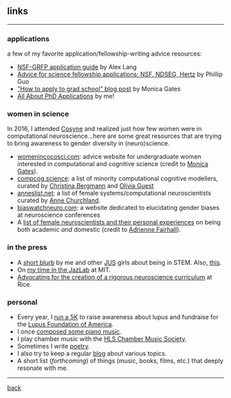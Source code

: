 ## links
***
### applications
a few of my favorite application/fellowship-writing advice resources:
* [NSF-GRFP application guide](http://www.alexhunterlang.com/nsf-fellowship) by Alex Lang
* [Advice for science fellowship applications: NSF, NDSEG, Hertz](http://www.pgbovine.net/fellowship-tips.htm) by Phillip Guo
* ["How to apply to grad school" blog post](https://monicagatesblog.wordpress.com/2016/03/14/the-phd-application-post/) by Monica Gates 
* [All About PhD Applications](https://lucyblogs.wordpress.com/2018/08/02/all-about-phd-applications/) by me! 

### women in science
In 2016, I attended [Cosyne](cosyne.org) and realized just how few women were in computational neuroscience...here are some great resources that are trying to bring awareness to gender diversity in (neuro)science.
* [womenincocosci.com](http://womenincocosci.com/): advice website for undergraduate women interested in computational and cognitive science (credit to [Monica Gates](http://monicagates.org/)).
* [compcog.science](http://compcog.science/): a list of minority computational cognitive modellers, curated by [Christina Bergmann](https://sites.google.com/site/chbergma/) and [Olivia Guest](http://oliviaguest.com/)
* [anneslist.net](https://anneslist.net/): a list of female systems/computational neuroscientists curated by [Anne Churchland](http://churchlandlab.labsites.cshl.edu/).
* [biaswatchneuro.com](https://biaswatchneuro.com/): a website dedicated to elucidating gender biases at neuroscience conferences
* A [list of female neuroscientists and their personal experiences](https://fairhalllab.com/careers/how-does-she-do-it/) on being both academic _and_ domestic (credit to [Adrienne Fairhall](https://fairhalllab.com/)).

### in the press
* A [short blurb](https://www.janelia.org/you-janelia/students-and-postdocs/advice-girls-stem-our-janelia-undergraduate-scholars) by me and other [JUS](https://www.janelia.org/you-janelia/students-postdocs/undergraduate-scholars-program) girls about being in STEM. Also, [this](https://www.janelia.org/meet-2017-janelia-undergraduate-scholars).
* On [my time in the JazLab](http://www.csne-erc.org/engage-enable/post/reu-program-participants-mit-and-sdsu) at MIT.
* [Advocating for the creation of a rigorous neuroscience curriculum](http://www.ricethresher.org/article/2017/11/fac-senate-neuroscience-major-vote) at Rice.

### personal
* Every year, I [run a 5K](https://www.lupus.org/action/walk-to-end-lupus-now) to raise awareness about lupus and fundraise for the [Lupus Foundation of America](https://lupus.org/).
* I once [composed some piano music](https://soundcloud.com/lucy_lai).
* I play chamber music with the [HLS Chamber Music Society](https://orgs.law.harvard.edu/cms/).
* Sometimes I write [poetry](https://subcorticalsongs.wordpress.com/).
* I also try to keep a regular [blog](https://lucyblogs.wordpress.com/) about various topics.
* A short list (_forthcoming_) of things (music, books, films, etc.) that deeply resonate with me. 

***
[back](./)
